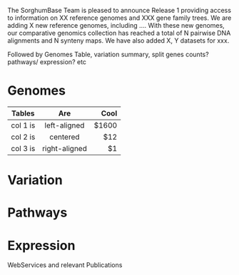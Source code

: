 The SorghumBase Team is pleased to announce Release 1 providing access to information on XX reference genomes and XXX gene family trees. We are adding X new reference genomes, including …. With these new genomes, our comparative genomics collection has reached a total of N pairwise DNA alignments and N synteny maps. We have also added X, Y datasets for xxx. 

Followed by Genomes Table, variation summary, split genes counts?  pathways/ expression? etc
# Genomes
| Tables   |      Are      |  Cool |
|----------|:-------------:|------:|
| col 1 is |  left-aligned | $1600 |
| col 2 is |    centered   |   $12 |
| col 3 is | right-aligned |    $1 |


# Variation
# Pathways
# Expression
WebServices and relevant Publications

